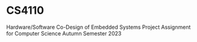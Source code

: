 # CS4110
Hardware/Software Co-Design of Embedded Systems Project Assignment for Computer Science Autumn Semester 2023

